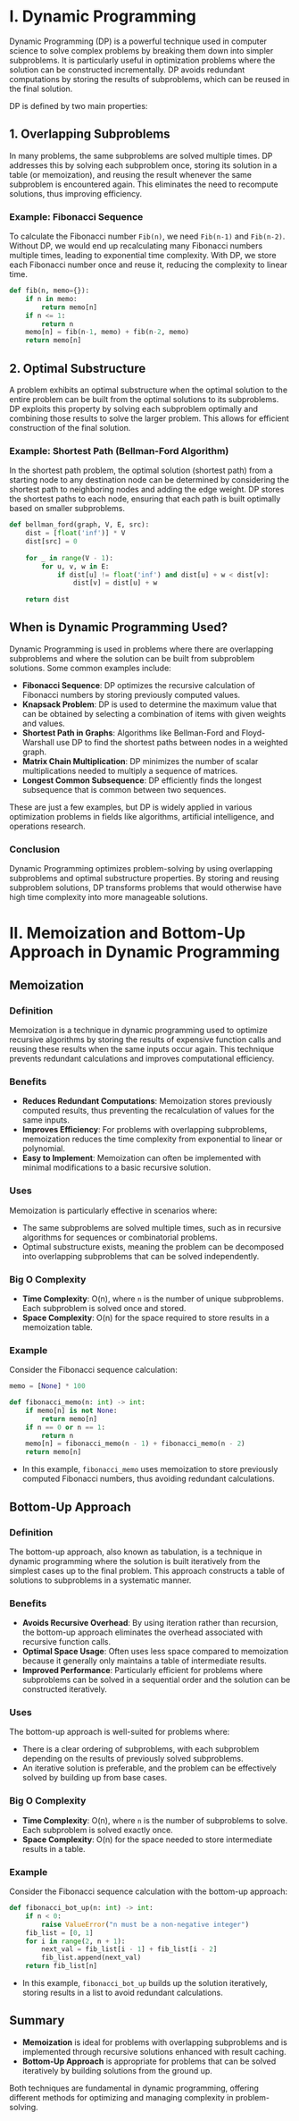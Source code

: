 # I. Dynamic Programming

Dynamic Programming (DP) is a powerful technique used in computer science to solve complex problems by breaking them down into simpler subproblems. It is particularly useful in optimization problems where the solution can be constructed incrementally. DP avoids redundant computations by storing the results of subproblems, which can be reused in the final solution.

DP is defined by two main properties:

## 1. Overlapping Subproblems
In many problems, the same subproblems are solved multiple times. DP addresses this by solving each subproblem once, storing its solution in a table (or memoization), and reusing the result whenever the same subproblem is encountered again. This eliminates the need to recompute solutions, thus improving efficiency.

### Example: Fibonacci Sequence
To calculate the Fibonacci number `Fib(n)`, we need `Fib(n-1)` and `Fib(n-2)`. Without DP, we would end up recalculating many Fibonacci numbers multiple times, leading to exponential time complexity. With DP, we store each Fibonacci number once and reuse it, reducing the complexity to linear time.

```python
def fib(n, memo={}):
    if n in memo:
        return memo[n]
    if n <= 1:
        return n
    memo[n] = fib(n-1, memo) + fib(n-2, memo)
    return memo[n]
```

## 2. Optimal Substructure
A problem exhibits an optimal substructure when the optimal solution to the entire problem can be built from the optimal solutions to its subproblems. DP exploits this property by solving each subproblem optimally and combining those results to solve the larger problem. This allows for efficient construction of the final solution.

### Example: Shortest Path (Bellman-Ford Algorithm)
In the shortest path problem, the optimal solution (shortest path) from a starting node to any destination node can be determined by considering the shortest path to neighboring nodes and adding the edge weight. DP stores the shortest paths to each node, ensuring that each path is built optimally based on smaller subproblems.

```python
def bellman_ford(graph, V, E, src):
    dist = [float('inf')] * V
    dist[src] = 0
    
    for _ in range(V - 1):
        for u, v, w in E:
            if dist[u] != float('inf') and dist[u] + w < dist[v]:
                dist[v] = dist[u] + w
                
    return dist
```

## When is Dynamic Programming Used?
Dynamic Programming is used in problems where there are overlapping subproblems and where the solution can be built from subproblem solutions. Some common examples include:

- **Fibonacci Sequence**: DP optimizes the recursive calculation of Fibonacci numbers by storing previously computed values.
- **Knapsack Problem**: DP is used to determine the maximum value that can be obtained by selecting a combination of items with given weights and values.
- **Shortest Path in Graphs**: Algorithms like Bellman-Ford and Floyd-Warshall use DP to find the shortest paths between nodes in a weighted graph.
- **Matrix Chain Multiplication**: DP minimizes the number of scalar multiplications needed to multiply a sequence of matrices.
- **Longest Common Subsequence**: DP efficiently finds the longest subsequence that is common between two sequences.

These are just a few examples, but DP is widely applied in various optimization problems in fields like algorithms, artificial intelligence, and operations research.

### Conclusion
Dynamic Programming optimizes problem-solving by using overlapping subproblems and optimal substructure properties. By storing and reusing subproblem solutions, DP transforms problems that would otherwise have high time complexity into more manageable solutions.


# II. Memoization and Bottom-Up Approach in Dynamic Programming

## Memoization

### Definition
Memoization is a technique in dynamic programming used to optimize recursive algorithms by storing the results of expensive function calls and reusing these results when the same inputs occur again. This technique prevents redundant calculations and improves computational efficiency.

### Benefits
- **Reduces Redundant Computations**: Memoization stores previously computed results, thus preventing the recalculation of values for the same inputs.
- **Improves Efficiency**: For problems with overlapping subproblems, memoization reduces the time complexity from exponential to linear or polynomial.
- **Easy to Implement**: Memoization can often be implemented with minimal modifications to a basic recursive solution.

### Uses
Memoization is particularly effective in scenarios where:
- The same subproblems are solved multiple times, such as in recursive algorithms for sequences or combinatorial problems.
- Optimal substructure exists, meaning the problem can be decomposed into overlapping subproblems that can be solved independently.

### Big O Complexity
- **Time Complexity**: O(n), where `n` is the number of unique subproblems. Each subproblem is solved once and stored.
- **Space Complexity**: O(n) for the space required to store results in a memoization table.

### Example
Consider the Fibonacci sequence calculation:

```python
memo = [None] * 100

def fibonacci_memo(n: int) -> int:
    if memo[n] is not None:
        return memo[n]
    if n == 0 or n == 1:
        return n
    memo[n] = fibonacci_memo(n - 1) + fibonacci_memo(n - 2)
    return memo[n]
```

- In this example, `fibonacci_memo` uses memoization to store previously computed Fibonacci numbers, thus avoiding redundant calculations.

## Bottom-Up Approach

### Definition
The bottom-up approach, also known as tabulation, is a technique in dynamic programming where the solution is built iteratively from the simplest cases up to the final problem. This approach constructs a table of solutions to subproblems in a systematic manner.

### Benefits
- **Avoids Recursive Overhead**: By using iteration rather than recursion, the bottom-up approach eliminates the overhead associated with recursive function calls.
- **Optimal Space Usage**: Often uses less space compared to memoization because it generally only maintains a table of intermediate results.
- **Improved Performance**: Particularly efficient for problems where subproblems can be solved in a sequential order and the solution can be constructed iteratively.

### Uses
The bottom-up approach is well-suited for problems where:
- There is a clear ordering of subproblems, with each subproblem depending on the results of previously solved subproblems.
- An iterative solution is preferable, and the problem can be effectively solved by building up from base cases.

### Big O Complexity
- **Time Complexity**: O(n), where `n` is the number of subproblems to solve. Each subproblem is solved exactly once.
- **Space Complexity**: O(n) for the space needed to store intermediate results in a table.

### Example
Consider the Fibonacci sequence calculation with the bottom-up approach:

```python
def fibonacci_bot_up(n: int) -> int:
    if n < 0:
        raise ValueError("n must be a non-negative integer")
    fib_list = [0, 1]
    for i in range(2, n + 1):
        next_val = fib_list[i - 1] + fib_list[i - 2]
        fib_list.append(next_val)
    return fib_list[n]
```

- In this example, `fibonacci_bot_up` builds up the solution iteratively, storing results in a list to avoid redundant calculations.

## Summary
- **Memoization** is ideal for problems with overlapping subproblems and is implemented through recursive solutions enhanced with result caching.
- **Bottom-Up Approach** is appropriate for problems that can be solved iteratively by building solutions from the ground up.

Both techniques are fundamental in dynamic programming, offering different methods for optimizing and managing complexity in problem-solving.
